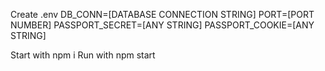 Create .env
    DB_CONN=[DATABASE CONNECTION STRING]
    PORT=[PORT NUMBER]
    PASSPORT_SECRET=[ANY STRING]
    PASSPORT_COOKIE=[ANY STRING]

Start with npm i
Run with npm start